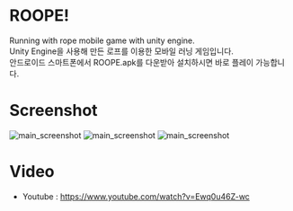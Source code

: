 # ROOPE!
Running with rope mobile game with unity engine.\
Unity Engine을 사용해 만든 로프를 이용한 모바일 러닝 게임입니다.\
안드로이드 스마트폰에서 ROOPE.apk를 다운받아 설치하시면 바로 플레이 가능합니다.

# Screenshot
![main_screenshot](https://github.com/Tamuel/SHIFT_Roope/blob/master/Screenshot/ROOPE.gif)
![main_screenshot](https://github.com/Tamuel/SHIFT_Roope/blob/master/Screenshot/02_Screenshot.png)
![main_screenshot](https://github.com/Tamuel/SHIFT_Roope/blob/master/Screenshot/03_Screenshot.png)

# Video
* Youtube : https://www.youtube.com/watch?v=Ewq0u46Z-wc
